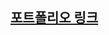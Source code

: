 

## [포트폴리오 링크](https://messy-rosemary-2ff.notion.site/7fd7fd90bcd847cbb9b0d85dfab45f74)

<!---
MarkKang05/MarkKang05 is a ✨ special ✨ repository because its `README.md` (this file) appears on your GitHub profile.
You can click the Preview link to take a look at your changes.
--->
